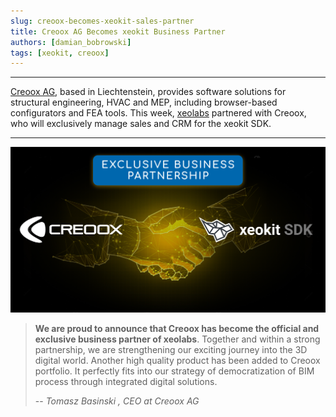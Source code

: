 ```yaml
---
slug: creoox-becomes-xeokit-sales-partner
title: Creoox AG Becomes xeokit Business Partner
authors: [damian_bobrowski]
tags: [xeokit, creoox]
---
```


*******
[Creoox AG](https://creoox.com), based in Liechtenstein, provides software solutions for structural engineering, HVAC and MEP, including browser-based configurators and FEA tools. <!-- truncate --> This week, [xeolabs](https://xeolabs.com) partnered with Creoox, who will exclusively manage sales and CRM for the xeokit SDK.
*******

![partnership](partnership.png)


> **We are proud to announce that Creoox has become the official and exclusive business partner of xeolabs**. Together and within a strong partnership, we are strengthening our exciting journey into the 3D digital world. Another high quality product has been added to Creoox portfolio. It perfectly fits into our strategy of democratization of BIM process through integrated digital solutions.
>
> -- <cite>Tomasz Basinski , CEO at Creoox AG</cite>


